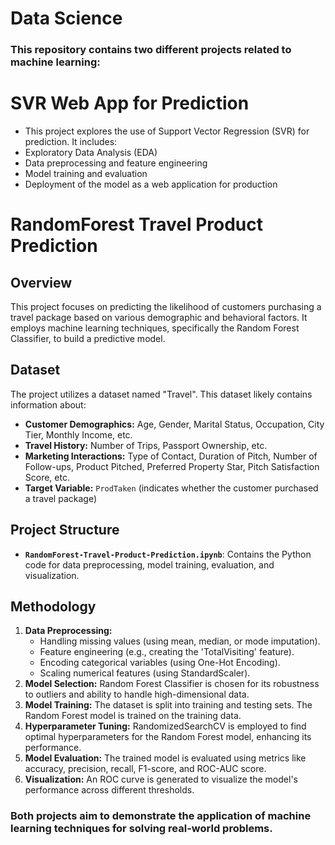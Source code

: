 # Data Science
### This repository contains two different projects related to machine learning:

# SVR Web App for Prediction
- This project explores the use of Support Vector Regression (SVR) for prediction. It includes:
- Exploratory Data Analysis (EDA)
- Data preprocessing and feature engineering
- Model training and evaluation
- Deployment of the model as a web application for production
  
# RandomForest Travel Product Prediction

## Overview

This project focuses on predicting the likelihood of customers purchasing a travel package based on various demographic and behavioral factors. It employs machine learning techniques, specifically the Random Forest Classifier, to build a predictive model.

## Dataset

The project utilizes a dataset named "Travel". This dataset likely contains information about:

* **Customer Demographics:** Age, Gender, Marital Status, Occupation, City Tier, Monthly Income, etc.
* **Travel History:** Number of Trips, Passport Ownership, etc.
* **Marketing Interactions:** Type of Contact, Duration of Pitch, Number of Follow-ups, Product Pitched, Preferred Property Star, Pitch Satisfaction Score, etc.
* **Target Variable:**  `ProdTaken` (indicates whether the customer purchased a travel package)

## Project Structure

* **`RandomForest-Travel-Product-Prediction.ipynb`**:  Contains the Python code for data preprocessing, model training, evaluation, and visualization.

## Methodology

1. **Data Preprocessing:**
   - Handling missing values (using mean, median, or mode imputation).
   - Feature engineering (e.g., creating the 'TotalVisiting' feature).
   - Encoding categorical variables (using One-Hot Encoding).
   - Scaling numerical features (using StandardScaler).
2. **Model Selection:** Random Forest Classifier is chosen for its robustness to outliers and ability to handle high-dimensional data.
3. **Model Training:** The dataset is split into training and testing sets. The Random Forest model is trained on the training data.
4. **Hyperparameter Tuning:** RandomizedSearchCV is employed to find optimal hyperparameters for the Random Forest model, enhancing its performance.
5. **Model Evaluation:** The trained model is evaluated using metrics like accuracy, precision, recall, F1-score, and ROC-AUC score.
6. **Visualization:**  An ROC curve is generated to visualize the model's performance across different thresholds.

### Both projects aim to demonstrate the application of machine learning techniques for solving real-world problems.
